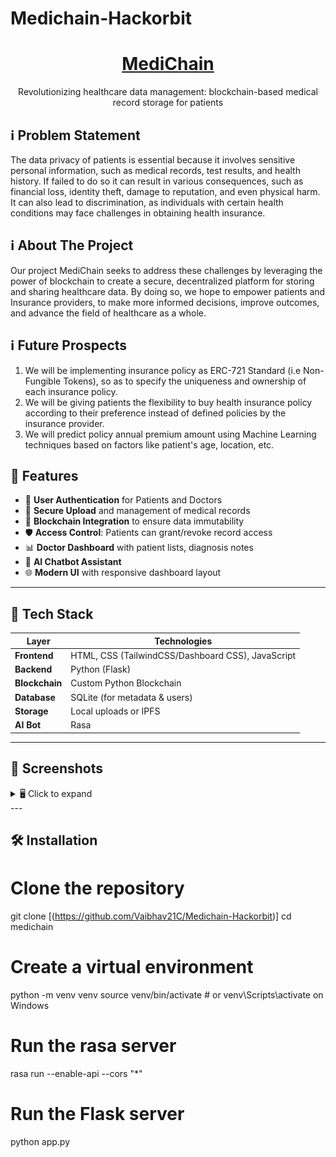 # Medichain-Hackorbit

<p align="center">
  <h1 align="center"><a href="https://medichain.biz/" target="_blank">MediChain</a></h1>
  <p align="center">
    Revolutionizing healthcare data management: blockchain-based medical record storage for patients 
  
  </p>
</p>

## ℹ Problem Statement

The data privacy of patients is essential because it involves sensitive personal information, such as medical records, test results, and health history. If failed to do so it can result in various consequences, such as financial loss, identity theft, damage to reputation, and even physical harm. It can also lead to discrimination, as individuals with certain health conditions may face challenges in obtaining health insurance.

## ℹ About The Project

Our project MediChain seeks to address these challenges by leveraging the power of blockchain to create a secure, decentralized platform for storing and sharing healthcare data. By doing so, we hope to empower patients and Insurance providers, to make more informed decisions, improve outcomes, and advance the field of healthcare as a whole.

## ℹ Future Prospects
1. We will be implementing insurance policy as ERC-721 Standard (i.e Non-Fungible Tokens), so as to specify the uniqueness and ownership of each insurance policy.
2. We will be giving patients the flexibility to buy health insurance policy according to their preference instead of defined policies by the insurance provider.
3. We will predict policy annual premium amount using Machine Learning techniques based on factors like patient's age, location, etc.

## 🚀 Features

- 👤 **User Authentication** for Patients and Doctors
- 📁 **Secure Upload** and management of medical records
- 🔗 **Blockchain Integration** to ensure data immutability
- 🛡️ **Access Control**: Patients can grant/revoke record access
- 📊 **Doctor Dashboard** with patient lists, diagnosis notes
- 🤖 **AI Chatbot Assistant** 
- 🌐 **Modern UI** with responsive dashboard layout

---

## 🧱 Tech Stack

| Layer         | Technologies                         |
|--------------|--------------------------------------|
| **Frontend**  | HTML, CSS (TailwindCSS/Dashboard CSS), JavaScript |
| **Backend**   | Python (Flask)                      |
| **Blockchain**| Custom Python Blockchain            |
| **Database**  | SQLite  (for metadata & users)      |
| **Storage**   | Local uploads or IPFS               |
| **AI Bot**    | Rasa                                |

---
## 📸 Screenshots

<details>
<summary>🖥️ Click to expand</summary>

**🏠 Homepage**
![Homepage Screenshot](./screenshots/Homepage.png)

**📋 Patient Dashboard**
![Dashboard Screenshot](./screenshots/Dashboard.png)

**📋 Doctor Dashboard**
![Dashboard Screenshot](./screenshots/Doctor_dashboard.png)
 </details>
 ---

## 🛠️ Installation

# Clone the repository
git clone [(https://github.com/Vaibhav21C/Medichain-Hackorbit)]
cd medichain

# Create a virtual environment
python -m venv venv
source venv/bin/activate  # or venv\Scripts\activate on Windows

# Run the rasa server
rasa run --enable-api --cors "*"

# Run the Flask server
python app.py

